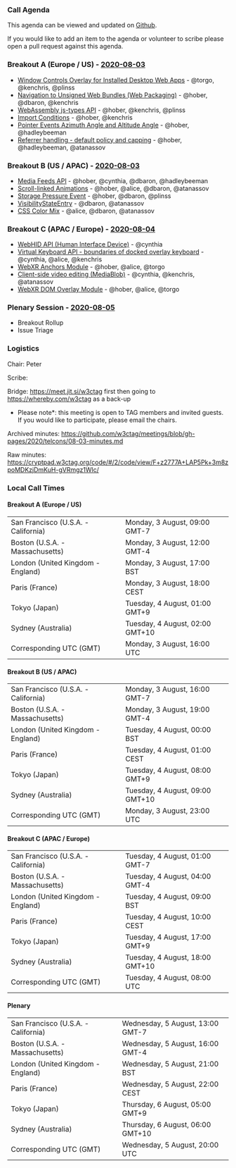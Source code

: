 ### Call Agenda

This agenda can be viewed and updated on [Github](https://github.com/w3ctag/meetings/blob/gh-pages/2020/telcons/08-03-agenda.md).

If you would like to add an item to the agenda or volunteer to scribe please open a pull request against this agenda.

### Breakout A (Europe / US) - [2020-08-03](https://www.timeanddate.com/worldclock/converter.html?iso=20200803T160000&p1=224&p2=43&p3=136&p4=195&p5=248&p6=240)

* [Window Controls Overlay for Installed Desktop Web Apps](https://github.com/w3ctag/design-reviews/issues/481) - @torgo, @kenchris, @plinss
* [Navigation to Unsigned Web Bundles (Web Packaging)](https://github.com/w3ctag/design-reviews/issues/509) - @hober, @dbaron, @kenchris
* [WebAssembly js-types API](https://github.com/w3ctag/design-reviews/issues/532) - @hober, @kenchris, @plinss
* [Import Conditions](https://github.com/w3ctag/design-reviews/issues/535) - @hober, @kenchris
* [Pointer Events Azimuth Angle and Altitude Angle](https://github.com/w3ctag/design-reviews/issues/537) - @hober, @hadleybeeman
* [Referrer handling - default policy and capping](https://github.com/w3ctag/design-reviews/issues/538) - @hober, @hadleybeeman, @atanassov

### Breakout B (US / APAC) - [2020-08-03](https://www.timeanddate.com/worldclock/converter.html?iso=20200803T230000&p1=224&p2=43&p3=136&p4=195&p5=248&p6=240)

* [Media Feeds API](https://github.com/w3ctag/design-reviews/issues/477) - @hober, @cynthia, @dbaron, @hadleybeeman
* [Scroll-linked Animations](https://github.com/w3ctag/design-reviews/issues/521) - @hober, @alice, @dbaron, @atanassov
* [Storage Pressure Event](https://github.com/w3ctag/design-reviews/issues/533) - @hober, @dbaron, @plinss
* [VisibilityStateEntry](https://github.com/w3ctag/design-reviews/issues/534) - @dbaron, @atanassov
* [CSS Color Mix](https://github.com/w3ctag/design-reviews/issues/526) - @alice, @dbaron, @atanassov

### Breakout C (APAC / Europe) - [2020-08-04](https://www.timeanddate.com/worldclock/converter.html?iso=20200804T080000&p1=224&p2=43&p3=136&p4=195&p5=248&p6=240)

* [WebHID API (Human Interface Device)](https://github.com/w3ctag/design-reviews/issues/370) - @cynthia
* [Virtual Keyboard API - boundaries of docked overlay keyboard](https://github.com/w3ctag/design-reviews/issues/507) - @cynthia, @alice, @kenchris
* [WebXR Anchors Module](https://github.com/w3ctag/design-reviews/issues/479) - @hober, @alice, @torgo
* [Client-side video editing (MediaBlob)](https://github.com/w3ctag/design-reviews/issues/514) - @cynthia, @kenchris, @atanassov
* [WebXR DOM Overlay Module](https://github.com/w3ctag/design-reviews/issues/470) - @hober, @alice, @torgo

### Plenary Session - [2020-08-05](https://www.timeanddate.com/worldclock/converter.html?iso=20200805T200000&p1=224&p2=43&p3=136&p4=195&p5=248&p6=240)

* Breakout Rollup
* Issue Triage

### Logistics

Chair: Peter

Scribe:

Bridge: https://meet.jit.si/w3ctag first then going to https://whereby.com/w3ctag as a back-up

* Please note*: this meeting is open to TAG members and invited guests. If you would like to participate, please email the chairs.

Archived minutes: https://github.com/w3ctag/meetings/blob/gh-pages/2020/telcons/08-03-minutes.md

Raw minutes: https://cryptpad.w3ctag.org/code/#/2/code/view/F+z2777A+LAP5Pk+3m8zpoMDKzjDmKuH-gVRmgz1Wlc/


### Local Call Times

#### Breakout A (Europe / US)

<table>
<tr><td> San Francisco (U.S.A. - California) <td> Monday, 3 August, 09:00 GMT-7</td></tr>
<tr><td> Boston (U.S.A. - Massachusetts) <td> Monday, 3 August, 12:00 GMT-4</td></tr>
<tr><td> London (United Kingdom - England) <td> Monday, 3 August, 17:00 BST</td></tr>
<tr><td> Paris (France) <td> Monday, 3 August, 18:00 CEST</td></tr>
<tr><td> Tokyo (Japan) <td> Tuesday, 4 August, 01:00 GMT+9</td></tr>
<tr><td> Sydney (Australia) <td> Tuesday, 4 August, 02:00 GMT+10</td></tr>
<tr><td> Corresponding UTC (GMT) <td> Monday, 3 August, 16:00 UTC</td></tr>
</table>

#### Breakout B (US / APAC)

<table>
<tr><td> San Francisco (U.S.A. - California) <td> Monday, 3 August, 16:00 GMT-7</td></tr>
<tr><td> Boston (U.S.A. - Massachusetts) <td> Monday, 3 August, 19:00 GMT-4</td></tr>
<tr><td> London (United Kingdom - England) <td> Tuesday, 4 August, 00:00 BST</td></tr>
<tr><td> Paris (France) <td> Tuesday, 4 August, 01:00 CEST</td></tr>
<tr><td> Tokyo (Japan) <td> Tuesday, 4 August, 08:00 GMT+9</td></tr>
<tr><td> Sydney (Australia) <td> Tuesday, 4 August, 09:00 GMT+10</td></tr>
<tr><td> Corresponding UTC (GMT) <td> Monday, 3 August, 23:00 UTC</td></tr>
</table>

#### Breakout C (APAC / Europe)

<table>
<tr><td> San Francisco (U.S.A. - California) <td> Tuesday, 4 August, 01:00 GMT-7</td></tr>
<tr><td> Boston (U.S.A. - Massachusetts) <td> Tuesday, 4 August, 04:00 GMT-4</td></tr>
<tr><td> London (United Kingdom - England) <td> Tuesday, 4 August, 09:00 BST</td></tr>
<tr><td> Paris (France) <td> Tuesday, 4 August, 10:00 CEST</td></tr>
<tr><td> Tokyo (Japan) <td> Tuesday, 4 August, 17:00 GMT+9</td></tr>
<tr><td> Sydney (Australia) <td> Tuesday, 4 August, 18:00 GMT+10</td></tr>
<tr><td> Corresponding UTC (GMT) <td> Tuesday, 4 August, 08:00 UTC</td></tr>
</table>

#### Plenary

<table>
<tr><td> San Francisco (U.S.A. - California) <td> Wednesday, 5 August, 13:00 GMT-7</td></tr>
<tr><td> Boston (U.S.A. - Massachusetts) <td> Wednesday, 5 August, 16:00 GMT-4</td></tr>
<tr><td> London (United Kingdom - England) <td> Wednesday, 5 August, 21:00 BST</td></tr>
<tr><td> Paris (France) <td> Wednesday, 5 August, 22:00 CEST</td></tr>
<tr><td> Tokyo (Japan) <td> Thursday, 6 August, 05:00 GMT+9</td></tr>
<tr><td> Sydney (Australia) <td> Thursday, 6 August, 06:00 GMT+10</td></tr>
<tr><td> Corresponding UTC (GMT) <td> Wednesday, 5 August, 20:00 UTC</td></tr>
</table>
